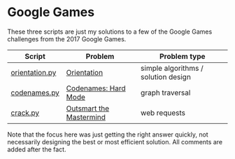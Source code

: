 Google Games
============

These three scripts are just my solutions to a few of the Google Games challenges from the 2017 Google Games.

Script | Problem | Problem type
 ---- | ------- | ------------
| [orientation.py](https://github.com/jcbbeiter/misc-projects/blob/master/googleGames/orientation.py)  | [Orientation](https://ggpuzzles.appspot.com/web/puzzle/orientation) | simple algorithms / solution design |
| [codenames.py](https://github.com/jcbbeiter/misc-projects/blob/master/googleGames/codenames.py) |[Codenames: Hard Mode](https://ggpuzzles.appspot.com/web/puzzle/codenames-hard-mode) | graph traversal |
| [crack.py](https://github.com/jcbbeiter/misc-projects/blob/master/googleGames/crack.py) | [Outsmart the Mastermind](https://ggpuzzles.appspot.com/web/puzzle/outsmart-the-mastermind) | web requests |

Note that the focus here was just getting the right answer quickly, not necessarily designing the best or most efficient solution.
All comments are added after the fact.
